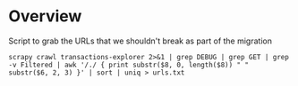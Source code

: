 # Overview #
Script to grab the URLs that we shouldn't break as part of the migration

```
scrapy crawl transactions-explorer 2>&1 | grep DEBUG | grep GET | grep -v Filtered | awk '/./ { print substr($8, 0, length($8)) " " substr($6, 2, 3) }' | sort | uniq > urls.txt
```

